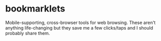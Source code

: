 # bookmarklets
Mobile-supporting, cross-browser tools for web browsing. These aren't anything life-changing but they save me a few clicks/taps and I should probably share them.
